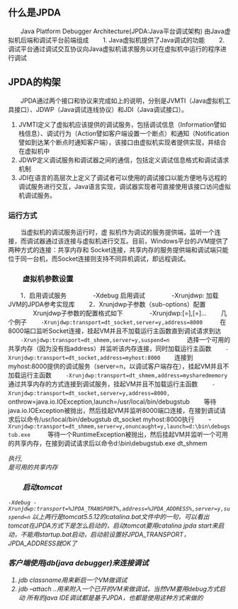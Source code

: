 ## 什么是JPDA 

　　Java Platform Debugger Architecture(JPDA:Java平台调试架构) 由Java虚拟机后端和调试平台前端组成 
　　1. Java虚拟机提供了Java调试的功能 
　　2. 调试平台通过调试交互协议向Java虚拟机请求服务以对在虚拟机中运行的程序进行调试
  
##  JPDA的构架 

　　JPDA通过两个接口和协议来完成如上的说明，分别是JVMTI（Java虚拟机工具接口）、JDWP（Java调试连线协议）和JDI（Java调试接口）。 
1. JVMTI定义了虚拟机应该提供的调试服务，包括调试信息（Information譬如栈信息）、调试行为（Action譬如客户端设置一个断点）和通知（Notification譬如到达某个断点时通知客户端），该接口由虚拟机实现者提供实现，并结合在虚拟机中 
2. JDWP定义调试服务和调试器之间的通信，包括定义调试信息格式和调试请求机制 
3. JDI在语言的高层次上定义了调试者可以使用的调试接口以能方便地与远程的调试服务进行交互，Java语言实现，调试器实现者可直接使用该接口访问虚拟机调试服务。

### 运行方式 

　　当虚拟机的调试服务运行时，虚 拟机作为调试的服务提供端，监听一个连接，而调试器通过该连接与虚拟机进行交互。目前，Windows平台的JVM提供了两种方式的连接：共享内存和 Socket连接，共享内存的服务提供端和调试端只能位于同一台机，而Socket连接则支持不同异机调试，即远程调试。

### 　　虚拟机参数设置 

　　1．启用调试服务 
　　　　-Xdebug 启用调试 
　　　　-Xrunjdwp:<sub-options> 加载JVM的JPDA参考实现库 
　　2．Xrunjdwp子参数（sub-options）配置 
　　　　Xrunjdwp子参数的配置格式如下 
　　　　-Xrunjdwp:<name1>[=<value1>],<name2>[=<value2>]...
　　几个例子 
　　`-Xrunjdwp:transport=dt_socket,server=y,address=8000 `
　　在8000端口监听Socket连接，挂起VM并且不加载运行主函数直到调试请求到达 
　　`-Xrunjdwp:transport=dt_shmem,server=y,suspend=n `
　　选择一个可用的共享内存（因为没有指address）并监听该内存连接，同时加载运行主函数 
　　`-Xrunjdwp:transport=dt_socket,address=myhost:8000` 
　　连接到myhost:8000提供的调试服务（server=n，以调试客户端存在），挂起VM并且不加载运行主函数 
　　`-Xrunjdwp:transport=dt_shmem,address=mysharedmemory `
　　通过共享内存的方式连接到调试服务，挂起VM并且不加载运行主函数 
　　`-Xrunjdwp:transport=dt_socket,server=y,address=8000, `
　　onthrow=java.io.IOException,launch=/usr/local/bin/debugstub 
　　等待java.io.IOException被抛出，然后挂起VM并监听8000端口连接，在接到调试请求后以命令/usr/local/bin/debugstub dt_socket myhost:8000执行 
　　-`Xrunjdwp:transport=dt_shmem,server=y,onuncaught=y,launch=d:\bin\debugstub.exe `
　　等待一个RuntimeException被抛出，然后挂起VM并监听一个可用的共享内存，在接到调试请求后以命令d:\bin\debugstub.exe dt_shmem <address>执行,<address>是可用的共享内存

### 　　启动tomcat 

`-Xdebug -Xrunjdwp:transport=%JPDA_TRANSPORT%,address=%JPDA_ADDRESS%,server=y,suspend=n`
以上两行是tomcat5.5.12的catalina.bat文件中的一句，可以看出 tomcat在JPDA方式下是怎么启动的，启动tomcat要用catalina jpda start来启动，不能用startup.bat启动，启动前设置好JPDA_TRANSPORT，JPDA_ADDRESS就OK了

### 客户端使用jdb(java debugger)来连接调试

1. jdb classname用来新启一个VM做调试
2. jdb –attach ..用来附入一个已开的VM来做调试，当然VM要用debug方式启动
所有的java IDE调试都是基于JPDA，也都是使用这种方式来做的

